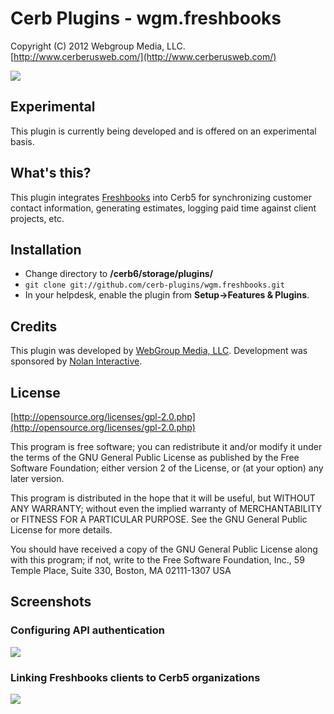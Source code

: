 Cerb Plugins - wgm.freshbooks
===========================================
Copyright (C) 2012 Webgroup Media, LLC.  
[http://www.cerberusweb.com/](http://www.cerberusweb.com/)  

![](https://github.com/cerb5-plugins/wgm.freshbooks/wiki/freshbooks_plugin.png)

Experimental
------------
This plugin is currently being developed and is offered on an experimental basis.

What's this?
------------
This plugin integrates [Freshbooks](https://webgroupmedia.freshbooks.com/refer/www
) into Cerb5 for synchronizing customer contact information, generating estimates, logging paid time against client projects, etc.

Installation
------------
* Change directory to **/cerb6/storage/plugins/**
* `git clone git://github.com/cerb-plugins/wgm.freshbooks.git`
* In your helpdesk, enable the plugin from **Setup->Features & Plugins**.

Credits
-------
This plugin was developed by [WebGroup Media, LLC](http://www.cerberusweb.com/).
Development was sponsored by [Nolan Interactive](http://www.nolaninteractive.com/).  

License
-------

[http://opensource.org/licenses/gpl-2.0.php](http://opensource.org/licenses/gpl-2.0.php)  

This program is free software; you can redistribute it and/or modify it under the terms of the GNU General Public License as published by the Free Software Foundation; either version 2 of the License, or (at your option) any later version.

This program is distributed in the hope that it will be useful, but WITHOUT ANY WARRANTY; without even the implied warranty of MERCHANTABILITY or FITNESS FOR A PARTICULAR PURPOSE. See the GNU General Public License for more details.

You should have received a copy of the GNU General Public License along with this program; if not, write to the Free Software Foundation, Inc., 59 Temple Place, Suite 330, Boston, MA 02111-1307 USA

Screenshots
-----------
### Configuring API authentication
![](https://github.com/cerb5-plugins/wgm.freshbooks/wiki/freshbooks_config.png)
### Linking Freshbooks clients to Cerb5 organizations
![](https://github.com/cerb5-plugins/wgm.freshbooks/wiki/freshbooks_link_orgs.png)